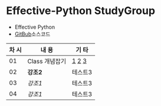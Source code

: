 # Effective-Python StudyGroup
+ Effective Python 
+ [GitBub](https://github.com/gilbutITbook/080235)소스코드


|차 시|내 용 |기 타|
|---|---|---|
|01|Class 개념잡기|[1](https://github.com/Raziel-JKM/Effective-Python/blob/main/Doc/01.Class%20Practice.ipynb) [2](https://github.com/Raziel-JKM/Effective-Python/blob/main/Doc/01.Class%20Practice(2).ipynb) [3](https://github.com/Raziel-JKM/Effective-Python/blob/main/Doc/01%20-1%20Class_%EB%A1%9C_%EC%9E%90%EB%8F%99%EC%B0%A8_%EA%B5%AC%EC%84%B1%ED%95%B4%EB%B3%B4%EA%B8%B0.ipynb)|
|02|**강조2**|테스트3|
|03|*강조1*|테스트3|
|04|*강조1*|테스트3|

